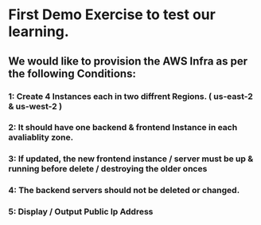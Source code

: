 # First Demo Exercise to test our learning.

## We would like to provision the AWS Infra as per the following Conditions:

### 1: Create 4 Instances each in two diffrent Regions. ( us-east-2 & us-west-2 ) 
### 2: It should have one backend & frontend Instance in each avaliablity zone. 
### 3: If updated, the new frontend instance / server must be up & running before delete / destroying the older onces 
### 4: The backend servers should not be deleted or changed. 
### 5: Display / Output Public Ip Address 
